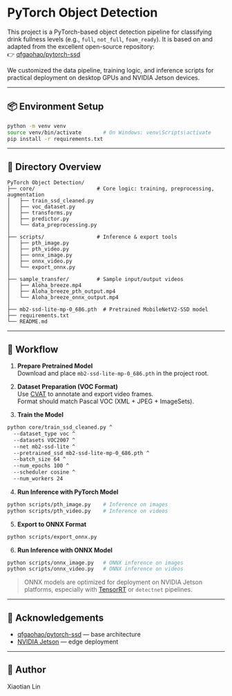# PyTorch Object Detection

This project is a PyTorch-based object detection pipeline for classifying drink fullness levels (e.g., `full`, `not_full`, `foam_ready`). It is based on and adapted from the excellent open-source repository:  
👉 [qfgaohao/pytorch-ssd](https://github.com/qfgaohao/pytorch-ssd)

We customized the data pipeline, training logic, and inference scripts for practical deployment on desktop GPUs and NVIDIA Jetson devices.

---

## 📦 Environment Setup

```bash
python -m venv venv
source venv/bin/activate       # On Windows: venv\Scripts\activate
pip install -r requirements.txt
```

---

## 📁 Directory Overview

```
PyTorch Object Detection/
├── core/                    # Core logic: training, preprocessing, augmentation
│   ├── train_ssd_cleaned.py
│   ├── voc_dataset.py
│   ├── transforms.py
│   ├── predictor.py
│   └── data_preprocessing.py
│
├── scripts/                 # Inference & export tools
│   ├── pth_image.py
│   ├── pth_video.py
│   ├── onnx_image.py
│   ├── onnx_video.py
│   └── export_onnx.py
│
├── sample_transfer/         # Sample input/output videos
│   ├── Aloha_breeze.mp4
│   ├── Aloha_breeze_pth_output.mp4
│   └── Aloha_breeze_onnx_output.mp4
│
├── mb2-ssd-lite-mp-0_686.pth  # Pretrained MobileNetV2-SSD model
├── requirements.txt
└── README.md
```

---

## 🧠 Workflow

1. **Prepare Pretrained Model**  
   Download and place `mb2-ssd-lite-mp-0_686.pth` in the project root.

2. **Dataset Preparation (VOC Format)**  
   Use [CVAT](https://github.com/opencv/cvat) to annotate and export video frames.  
   Format should match Pascal VOC (XML + JPEG + ImageSets).

3. **Train the Model**

```bash
python core/train_ssd_cleaned.py ^
  --dataset_type voc ^
  --datasets VOC2007 ^
  --net mb2-ssd-lite ^
  --pretrained_ssd mb2-ssd-lite-mp-0_686.pth ^
  --batch_size 64 ^
  --num_epochs 100 ^
  --scheduler cosine ^
  --num_workers 24
```

4. **Run Inference with PyTorch Model**

```bash
python scripts/pth_image.py    # Inference on images
python scripts/pth_video.py    # Inference on videos
```

5. **Export to ONNX Format**

```bash
python scripts/export_onnx.py
```

6. **Run Inference with ONNX Model**

```bash
python scripts/onnx_image.py   # ONNX inference on images
python scripts/onnx_video.py   # ONNX inference on videos
```

> ONNX models are optimized for deployment on NVIDIA Jetson platforms, especially with [TensorRT](https://developer.nvidia.com/tensorrt) or `detectnet` pipelines.

---

## 🤝 Acknowledgements

- [qfgaohao/pytorch-ssd](https://github.com/qfgaohao/pytorch-ssd) — base architecture
- [NVIDIA Jetson](https://developer.nvidia.com/embedded-computing) — edge deployment

---

## 📌 Author

Xiaotian Lin